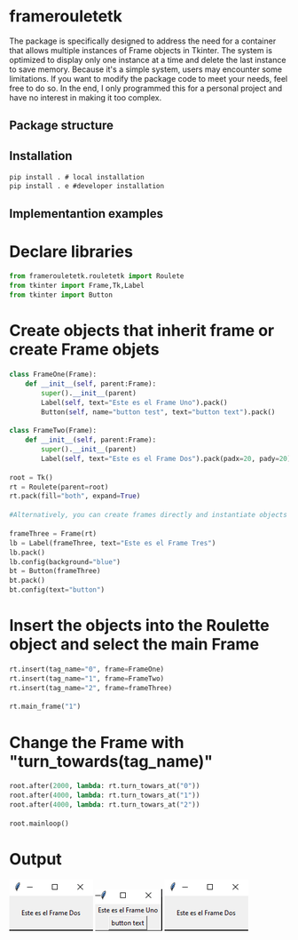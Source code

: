# framerouletetk

The package is specifically designed to address the need for a container that allows multiple instances of Frame objects in Tkinter. The system is optimized to display only one instance at a time and delete the last instance to save memory.
Because it's a simple system, users may encounter some limitations. If you want to modify the package code to meet your needs, feel free to do so. In the end, I only programmed this for a personal project and have no interest in making it too complex.

## Package structure

## Installation
```text
pip install . # local installation
pip install . e #developer installation
```
## Implementantion examples

# Declare libraries
```python
from framerouletetk.rouletetk import Roulete
from tkinter import Frame,Tk,Label
from tkinter import Button
```
# Create objects that inherit frame or create Frame objets
```python
class FrameOne(Frame):
    def __init__(self, parent:Frame):
        super().__init__(parent)
        Label(self, text="Este es el Frame Uno").pack()
        Button(self, name="button test", text="button text").pack()

class FrameTwo(Frame):
    def __init__(self, parent:Frame):
        super().__init__(parent)
        Label(self, text="Este es el Frame Dos").pack(padx=20, pady=20)

root = Tk()
rt = Roulete(parent=root)
rt.pack(fill="both", expand=True)

#Alternatively, you can create frames directly and instantiate objects without using inheritance.

frameThree = Frame(rt)
lb = Label(frameThree, text="Este es el Frame Tres")
lb.pack()
lb.config(background="blue")
bt = Button(frameThree)
bt.pack()
bt.config(text="button")
```

# Insert the objects into the Roulette object and select the main Frame
```python
rt.insert(tag_name="0", frame=FrameOne)  
rt.insert(tag_name="1", frame=FrameTwo)
rt.insert(tag_name="2", frame=frameThree)
    
rt.main_frame("1")
```
# Change the Frame with "turn_towards(tag_name)"
```python
root.after(2000, lambda: rt.turn_towars_at("0"))
root.after(4000, lambda: rt.turn_towars_at("1"))
root.after(4000, lambda: rt.turn_towars_at("2"))
   
root.mainloop()
```
# Output

![alt text](sample_images/sample2.png)
![alt text](sample_images/sample3.png)
![alt text](sample_images/sample2.png)